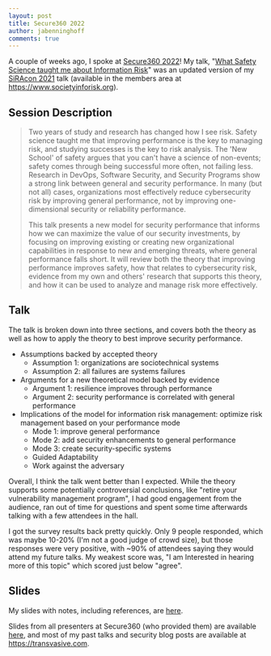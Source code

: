 ```yaml
---
layout: post
title: Secure360 2022
author: jabenninghoff
comments: true
---
```


A couple of weeks ago, I spoke at [Secure360 2022](https://secure360.org/secure360-twin-cities/)! My talk, "[What Safety Science taught me about Information Risk](https://secure360.org/wp-content/uploads/2022/05/Secure360-2022-PDF-Program_5.6.pdf)" was an updated version of my [SiRAcon 2021](https://www.societyinforisk.org/event-4190028) talk (available in the members area at <https://www.societyinforisk.org>).

## Session Description

> Two years of study and research has changed how I see risk. Safety science taught me that improving performance is the key to managing risk, and studying successes is the key to risk analysis. The 'New School' of safety argues that you can't have a science of non-events; safety comes through being successful more often, not failing less. Research in DevOps, Software Security, and Security Programs show a strong link between general and security performance. In many (but not all) cases, organizations most effectively reduce cybersecurity risk by improving general performance, not by improving one-dimensional security or reliability performance.
>
> This talk presents a new model for security performance that informs how we can maximize the value of our security investments, by focusing on improving existing or creating new organizational capabilities in response to new and emerging threats, where general performance falls short. It will review both the theory that improving performance improves safety, how that relates to cybersecurity risk, evidence from my own and others' research that supports this theory, and how it can be used to analyze and manage risk more effectively.

## Talk

The talk is broken down into three sections, and covers both the theory as well as how to apply the theory to best improve security performance.

* Assumptions backed by accepted theory
  * Assumption 1: organizations are sociotechnical systems
  * Assumption 2: all failures are systems failures
* Arguments for a new theoretical model backed by evidence
  * Argument 1: resilience improves through performance
  * Argument 2: security performance is correlated with general performance
* Implications of the model for information risk management: optimize risk management based on your performance mode
  * Mode 1: improve general performance
  * Mode 2: add security enhancements to general performance
  * Mode 3: create security-specific systems
  * Guided Adaptability
  * Work against the adversary

Overall, I think the talk went better than I expected. While the theory supports some potentially controversial conclusions, like "retire your vulnerability management program", I had good engagement from the audience, ran out of time for questions and spent some time afterwards talking with a few attendees in the hall.

I got the survey results back pretty quickly. Only 9 people responded, which was maybe 10-20% (I'm not a good judge of crowd size), but those responses were very positive, with ~90% of attendees saying they would attend my future talks. My weakest score was, "I am Interested in hearing more of this topic" which scored just below "agree".

## Slides

My slides with notes, including references, are [here](/assets/secure360-2022-benninghoff-notes.pdf).

Slides from all presenters at Secure360 (who provided them) are available [here](https://mngts.egnyte.com/fl/t2g1wNfsG3), and most of my past talks and security blog posts are available at <https://transvasive.com>.
